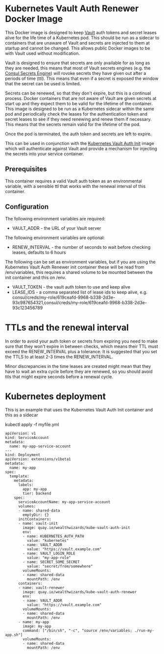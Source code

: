 # Kubernetes Vault Auth Renewer Docker Image

This Docker image is designed to keep [Vault](https://www.vaultproject.io) auth tokens and secret leases alive for the
life time of a Kubernetes pod. This should be run as a sidecar to containers that are unaware of Vault and secrets
are injected to them at startup and cannot be changed. This allows public Docker images to be with Vault used
without modification.

Vault is designed to ensure that secrets are only available for as long as they are needed, this means that most of
Vault secrets engines (e.g. the [Consul Secrets Engine](https://www.vaultproject.io/docs/secrets/consul/index.html))
will rovoke secrets they have given out after a periods of time (ttl). This means that even if a secret is exposed
the window that the secret can be used is limited.

Secrets can be renewed, so that they don't expire, but this is a continual process. Docker containers that are not
aware of Vault are given secrets at start up and they expect them to be valid for the lifetime of the container.
This image is designed to be run as a Kubernetes sidecar within the same pod and periodically check the leases for
the authentication token and secret leases to see if they need renewing and renew them if necessary. This means
that the secrets remain valid for the lifetime of the pod.

Once the pod is terminated, the auth token and secrets are left to expire.

This can be used in conjunction with the [Kubernetes Vault Auth Init](https://github.com/WealthWizardsEngineering/kube-vault-auth-init)
image which will authenticate against Vault and provide a mechanism for injecting the secrets into your service
container. 

## Prerequisites

This container requires a valid Vault auth token as an environmental variable, with a sensible ttl that works with the
renewal interval of this container.
 
## Configuration

The following environment variables are required:

* VAULT_ADDR - the URL of your Vault server

The following environment variables are optional:

* RENEW_INTERVAL - the number of seconds to wait before checking leases, defaults to 6 hours

The following can be set as environment variables, but if you are using the Kubernetes Vault Auth Renewer init
container these will be read from /env/variables, this requires a shared volume to be mounted between the init
container and this on /env.
 
* VAULT_TOKEN - the vault auth token to use and keep alive
* LEASE_IDS - a comma separated list of lease ids to keep alive,
e.g. consul/creds/my-role/619ceafd-9968-b338-2d3e-93c987654321,consul/creds/my-role/619ceafd-9968-b338-2d3e-93c123456789

# TTLs and the renewal interval

In order to avoid your auth token or secrets from expiring you need to make sure that they won't expire in between
checks, which means their TTL must exceed the RENEW_INTERVAL plus a tolerance. It is suggested that you set the TTLS to
at least 2-3 times the RENEW_INTERVAL.

Minor discrepancies in the time leases are created might mean that they have to wait an extra cycle before
they are renewed, so you should avoid ttls that might expire seconds before a renewal cycle.

# Kubernetes deployment

This is an example that uses the Kubernetes Vault Auth Init container and this as a sidecar

kubectl apply -f myfile.yml

```
apiVersion: v1
kind: ServiceAccount
metadata:
  name: my-app-service-account
---
kind: Deployment
apiVersion: extensions/v1beta1
metadata:
  name: my-app
spec:
  template:
    metadata:
      labels:
        app: my-app
        tier: backend
    spec:
      serviceAccountName: my-app-service-account
      volumes:
      - name: shared-data
        emptyDir: {}
      initContainers:
      - name: vault-init
        image: quay.io/wealthwizards/kube-vault-auth-init
        env:
        - name: KUBERNETES_AUTH_PATH
          value: "kubernetes"
        - name: VAULT_ADDR
          value: "https://vault.example.com"
        - name: VAULT_LOGIN_ROLE
          value: "my-app-role"
        - name: SECRET_SOME_SECRET
          value: "secret/from/somewhere"
        volumeMounts:
        - name: shared-data
          mountPath: /env
      containers:
      - name: vault-renewer
        image: quay.io/wealthwizards/kube-vault-auth-renewer
        env:
        - name: VAULT_ADDR
          value: "https://vault.example.com"
        volumeMounts:
        - name: shared-data
          mountPath: /env
      - name: my-app
        image: my-app
        command: ["/bin/sh", "-c", "source /env/variables; ./run-my-app.sh"]
        volumeMounts:
        - name: shared-data
          mountPath: /env
```
